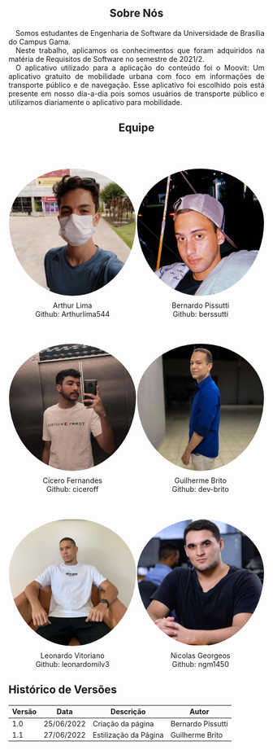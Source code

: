 

<style>
    .equipe {
  display: flex;
  flex-direction: column;
}
.foto_membro {
  border-radius: 50%;
  width: 250px;
  padding: 50px 50px 10px 50px;
  transition: 0.25s;
}
.foto_membro_2 {
  display: flex;
  justify-content: center;
}

.foto_texto {
  display: flex;
  justify-content: center;
  flex-direction: column;
}

p{
    margin: 0;

}
</style>
<section>
<h1 style="text-align: center">Sobre Nós</h1>
    <p style="text-align: justify">&emsp;Somos estudantes de Engenharia de Software da Universidade de Brasília do Campus Gama.</p>
    <p style="text-align: justify">&emsp;Neste trabalho, aplicamos os conhecimentos que foram adquiridos na matéria de Requisitos de Software no semestre de 2021/2.</p>
    <p style="text-align: justify">
    &emsp;O aplicativo utilizado para a aplicação do conteúdo foi o Moovit: Um aplicativo gratuito de mobilidade urbana com foco em informações de transporte público e de navegação. Esse aplicativo foi escolhido pois está presente em nosso dia-a-dia pois somos usuários de transporte público e utilizamos diariamente o aplicativo para mobilidade.
    </p>
</section>
<section>
<h1 style="text-align: center">Equipe</h1>
<div class="equipe">
  <div class="foto_membro_2">
    <div class="foto_texto">
      <div style="display:flex;justify-content: center">
        <img class="foto_membro" src="_media/arthur.jpg">
      </div>
      <p style="text-align:center;">Arthur Lima</p>
      <p style="text-align:center">Github: Arthurlima544</p>
    </div>
    <div class="foto_texto">
      <div style="display:flex;justify-content: center">
        <img class="foto_membro" src="_media/bernardo.jpg">
      </div>
      <p style="text-align:center">Bernardo Pissutti</p>
      <p style="text-align:center">Github: berssutti</p>
    </div>
  </div>
  <div class="foto_membro_2">
    <div class="foto_texto">
      <div style="display:flex;justify-content: center">
        <img class="foto_membro" src="_media/cicero.jpg">
      </div>
      <p style="text-align:center">Cícero Fernandes</p>
      <p style="text-align:center">Github: ciceroff</p>
    </div>
    <div class="foto_texto">
      <div style="display:flex;justify-content: center">
        <img class="foto_membro" src="_media/guilherme.jpg">
      </div>
      <p style="text-align:center">Guilherme Brito</p>
      <p style="text-align:center">Github: dev-brito</p>
    </div>
  </div>
  <div class="foto_membro_2">
    <div class="foto_texto">
      <div style="display:flex;justify-content: center">
        <img class="foto_membro" src="_media/leonardo.jpg">
      </div>
      <p style="text-align:center">Leonardo Vitoriano</p>
    <p style="text-align:center">Github: leonardomilv3</p>
    </div>
    <div class="foto_texto">
      <div style="display:flex;justify-content: center">
        <img class="foto_membro" src="_media/nicolas.jpg">
      </div>
      <p style="text-align:center">Nicolas Georgeos</p>
      <p style="text-align:center">Github: ngm1450</p>
    </div>
  </div>
</div>
</section>

## Histórico de Versões
| Versão | Data       | Descrição         | Autor             |
|--------|------------|-------------------|-------------------|
| 1.0    | 25/06/2022 | Criação da página | Bernardo Pissutti |
| 1.1    | 27/06/2022 | Estilização da Página | Guilherme Brito |


